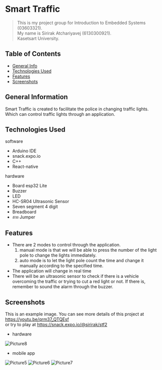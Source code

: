 # Smart Traffic 
 >This is my project group for Introduction to Embedded Systems (03603321).\
 My name is Sirirak Atchariyavej (6130300921).\
 Kasetsart University.


## Table of Contents
* [General Info](#general-information)
* [Technologies Used](#technologies-used)
* [Features](#features)
* [Screenshots](#screenshots)


## General Information

Smart Traffic is created to facilitate the police in changing traffic lights. Which can control traffic lights through an application.


## Technologies Used
software
- Arduino IDE
- snack.expo.io 
- C++
- React-native

hardware
- Board esp32 Lite
- Buzzer
- LED
- HC-SR04 Ultrasonic Sensor
- Seven segment 4 digit
- Breadboard
- สาย Jumper 

## Features
- There are 2 modes to control through the application.
  1) manual mode is that we will be able to press the number of the light pole to change the lights immediately.
  2) auto mode is to let the light pole count the time and change it manually according to the specified time.
- The application will change in real time
- There will be an ultrasonic sensor to check if there is a vehicle overcoming the traffic or trying to cut a red light or not.
If there is, remember to sound the alarm through the buzzer.


## Screenshots
This is an example image. You can see more details of this project at https://youtu.be/qrm37_QTQEsf \
or try to play at https://snack.expo.io/@sirirak/stf2
- hardware 

![Picture8](https://user-images.githubusercontent.com/78865194/120210354-e2ed1c00-c259-11eb-89b1-b6dab8829d5d.jpg)
- mobile app

![Picture5](https://user-images.githubusercontent.com/78865194/120210349-e1bbef00-c259-11eb-9007-e8b2aeb416ff.jpg)
![Picture6](https://user-images.githubusercontent.com/78865194/120210352-e2548580-c259-11eb-8899-db1af28533ce.jpg)
![Picture7](https://user-images.githubusercontent.com/78865194/120210353-e2548580-c259-11eb-869b-b721aaaea919.jpg)







